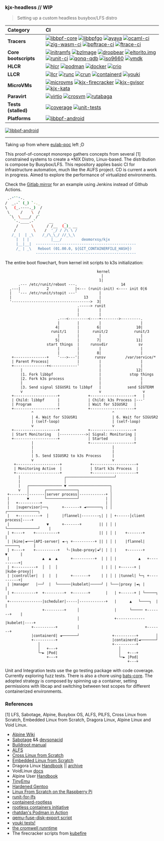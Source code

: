 ### kjx-headless // WIP
> Setting up a custom headless busybox/LFS distro

| **Category** | **CI** |
|:-------------|:-----------|
| **Tracers** | [![libbpf-core](https://github.com/deomorxsy/kjx-headless/actions/workflows/bee.yml/badge.svg)](https://github.com/deomorxsy/kjx-headless/actions/workflows/bee.yml) [![libbpfgo](https://github.com/deomorxsy/kjx-headless/actions/workflows/libbpfgo.yml/badge.svg)](https://github.com/deomorxsy/kjx-headless/actions/workflows/libbpfgo.yml) [![ayaya](https://github.com/deomorxsy/kjx-headless/actions/workflows/ayaya.yml/badge.svg)](https://github.com/deomorxsy/kjx-headless/actions/workflows/ayaya.yml) [![ocaml-ci](https://github.com/deomorxsy/kjx-headless/actions/workflows/ocaml-ci.yml/badge.svg)](https://github.com/deomorxsy/kjx-headless/actions/workflows/ocaml-ci.yml) [![zig-wasm-ci](https://github.com/deomorxsy/kjx-headless/actions/workflows/zig-ci.yml/badge.svg)](https://github.com/deomorxsy/kjx-headless/actions/workflows/zig-ci.yml) [![bpftrace-ci](https://github.com/deomorxsy/kjx-headless/actions/workflows/bpftrace-ci.yml/badge.svg)](https://github.com/deomorxsy/kjx-headless/actions/workflows/bpftrace-ci.yml) [![ftrace-ci](https://github.com/deomorxsy/kjx-headless/actions/workflows/ftrace-ci.yml/badge.svg)](https://github.com/deomorxsy/kjx-headless/actions/workflows/ftrace-ci.yml) |
| **Core bootscripts** | [![initramfs](https://github.com/deomorxsy/kjx-headless/actions/workflows/initramfs.yml/badge.svg)](https://github.com/deomorxsy/kjx-headless/actions/workflows/initramfs.yml) [![bzImage](https://github.com/deomorxsy/kjx-headless/actions/workflows/kernel.yml/badge.svg)](https://github.com/deomorxsy/kjx-headless/actions/workflows/kernel.yml) [![dropbear](https://github.com/deomorxsy/kjx-headless/actions/workflows/dropbear.yml/badge.svg)](https://github.com/deomorxsy/kjx-headless/actions/workflows/dropbear.yml) [![eltorito.img](https://github.com/deomorxsy/kjx-headless/actions/workflows/eltorito.yml/badge.svg)](https://github.com/deomorxsy/kjx-headless/actions/workflows/eltorito.yml) [![runit-ci](https://github.com/deomorxsy/kjx-headless/actions/workflows/runit-ci.yml/badge.svg)](https://github.com/deomorxsy/kjx-headless/actions/workflows/runit-ci.yml) [![qonq-qdb](https://github.com/deomorxsy/kjx-headless/actions/workflows/qonq-qdb.yml/badge.svg)](https://github.com/deomorxsy/kjx-headless/actions/workflows/qonq-qdb.yml) [![iso9660](https://github.com/deomorxsy/kjx-headless/actions/workflows/ci.yml/badge.svg)](https://github.com/deomorxsy/kjx-headless/actions/workflows/ci.yml) [![vmdk](https://github.com/deomorxsy/kjx-headless/actions/workflows/cronaws.yml/badge.svg)](https://github.com/deomorxsy/kjx-headless/actions/workflows/cronaws.yml) |
| **HLCR** | [![hlcr](https://github.com/deomorxsy/kjx-headless/actions/workflows/hlcr.yml/badge.svg)](https://github.com/deomorxsy/kjx-headless/actions/workflows/hlcr.yml) [![podman](https://github.com/deomorxsy/kjx-headless/actions/workflows/hlcr.yml/badge.svg)](https://github.com/deomorxsy/kjx-headless/actions/workflows/hlcr-podman.yml) [![docker](https://github.com/deomorxsy/kjx-headless/actions/workflows/docker.yml/badge.svg)](https://github.com/deomorxsy/kjx-headless/actions/workflows/hlcr-docker.yml) [![crio](https://github.com/deomorxsy/kjx-headless/actions/workflows/hlcr-crio.yml/badge.svg)](https://github.com/deomorxsy/kjx-headless/actions/workflows/hlcr-crio.yml) |
| **LLCR** | [![llcr](https://github.com/deomorxsy/kjx-headless/actions/workflows/llcr.yml/badge.svg)](https://github.com/deomorxsy/kjx-headless/actions/workflows/llcr.yml) [![runc](https://github.com/deomorxsy/kjx-headless/actions/workflows/llcr-runc.yml/badge.svg)](https://github.com/deomorxsy/kjx-headless/actions/workflows/llcr-runc.yml) [![crun](https://github.com/deomorxsy/kjx-headless/actions/workflows/llcr-crun.yml/badge.svg)](https://github.com/deomorxsy/kjx-headless/actions/workflows/llcr-crun.yml) [![containerd](https://github.com/deomorxsy/kjx-headless/actions/workflows/llcr-containerd.yml/badge.svg)](https://github.com/deomorxsy/kjx-headless/actions/workflows/llcr-containerd.yml) [![youki](https://github.com/deomorxsy/kjx-headless/actions/workflows/llcr-youki.yml/badge.svg)](https://github.com/deomorxsy/kjx-headless/actions/workflows/llcr-youki.yml)  |
| **MicroVMs** | [![microvms](https://github.com/deomorxsy/kjx-headless/actions/workflows/microvms.yml/badge.svg)](https://github.com/deomorxsy/kjx-headless/actions/workflows/microvms.yml)  [![kjx-firecracker](https://github.com/deomorxsy/kjx-headless/actions/workflows/firecracker-ci.yml/badge.svg)](https://github.com/deomorxsy/kjx-headless/actions/workflows/firecracker-ci.yml) [![kjx-gvisor](https://github.com/deomorxsy/kjx-headless/actions/workflows/gvisor-ci.yml/badge.svg)](https://github.com/deomorxsy/kjx-headless/actions/workflows/gvisor-ci.yml) [![kjx-kata](https://github.com/deomorxsy/kjx-headless/actions/workflows/kata-ci.yml/badge.svg)](https://github.com/deomorxsy/kjx-headless/actions/workflows/runit-ci.yml) |
| **Paravirt** | [![virtio](https://github.com/deomorxsy/kjx-headless/actions/workflows/virtio.yml/badge.svg)](https://github.com/deomorxsy/kjx-headless/actions/workflows/virtio.yml) [![crosvm](https://github.com/deomorxsy/kjx-headless/actions/workflows/crosvm.yml/badge.svg)](https://github.com/deomorxsy/kjx-headless/actions/workflows/crosvm.yml) [![rutabaga](https://github.com/deomorxsy/kjx-headless/actions/workflows/rutabaga.yml/badge.svg)](https://github.com/deomorxsy/kjx-headless/actions/workflows/rutabaga.yml) |
| **Tests (stalled)** | [![coverage](https://github.com/deomorxsy/kjx-headless/actions/workflows/coverage.yml/badge.svg)](https://github.com/deomorxsy/kjx-headless/actions/workflows/coverage.yml) [![unit-tests](https://github.com/deomorxsy/kjx-headless/actions/workflows/unit.yml/badge.svg)](https://github.com/deomorxsy/kjx-headless/actions/workflows/unit.yml) |
| **Platforms** | [![libbpf-android](https://github.com/deomorxsy/kjx-headless/actions/workflows/build-android.yml/badge.svg)](https://github.com/deomorxsy/kjx-headless/actions/workflows/build-android.yml) |


[![libbpf-android](https://github.com/deomorxsy/kjx-headless/actions/workflows/build-android.yml/badge.svg)](https://github.com/deomorxsy/kjx-headless/actions/workflows/build-android.yml)







---

Taking up from where [eulab-poc](https://github.com/deomorxsy/eulab-poc) left ;D

This proof-of-concept monorepo gathers concepts from several [1] constrained systems to create a *NIX Distro, Linux-based. The distribution is compose by Busybox/LFS. This repository applies basic CI for infrastructure automation, much like the AUFS project. CD is current a work in progress. Aimed to explore the performance of virtualized environments.

Check the [Gitlab mirror]() for an example using Jenkins instead of Github Actions.


```sh
 .-"``"-.
/  _.-` (_) `-._
\   (_.----._)  /
 \     /    \  /
  `\  \____/  /`
    `-.____.-`      __     _
     /      \      / /__  (_)_ __
    /        \    /  '_/ / /\ \ /
   /_ |  | _\    /_/\_\_/ //_\_\
     |  | |          |___/         deomorxsy/kjx
     |__|__|  ----------------------------------------------
     /_ | _\   Reboot (01.00.0, ${GIT_CONTAINERFILE_HASH})
              ----------------------------------------------
```



The entire boot flowchart, from kernel init scripts to k3s initialization:
```
                                          kernel
                                            |
                                           1|
      .--- /etc/runit/reboot ---.                    14
  ,---|            2            |<--- (runit-init) <---- init 0|6
  |   '--- /etc/runit/stopit ---'          |
  |                                 13     |
  '------------------------------------>  3|
                                 .-----> runit
                                 |         |
                                 |         |
                        .---<---------<----+-------->---------.
                        |        |         |                  |
                       4|        |        6|                10|
                     runit/1     |      runit/2            runit/3
                        |        |         |                  |
                       5|        |        7|                11|
                   start things  |     runsvdir              sv
                        |        |         |                  |
                        |        |        8|                  |
   +---------------+    '--->---'|       runsv         /var/service/*
   | Parent Process|             |         |                  |
   +---------------+<------------'         |                  |
       |                                   |                12|
       |1. Fork libbpf                     |             stop things
       |2. Fork k3s process                |                  |
       |                                   |                  |
       |3. Send signal SIGUSR1 to libbpf   |            send SIGTERM
       v                                   v                   v
   +--------------------+             +--------------------+   |
   | Child: libbpf      |             | Child: k3s Process |---'
   | Program            |             | Wait for SIGUSR2   |
   +--------------------+             +--------------------+
            ^                                    ^
            | 4. Wait for SIGUSR1                | 6. Wait for SIGUSR2
            | (self-loop)                        | (self-loop)
            v                                    v
   +--------------------+             +--------------------+
   | Start Monitoring   |------------>| Signal: Monitoring |
   +--------------------+             | Started            |
            |                         +--------------------+
            |                                    |
            |                                    |
            | 5. Send SIGUSR2 to k3s Process     |
            v                                    v
    +--------------------+             +--------------------+
    | Monitoring Active  |             | Start k3s Process  |
    +--------------------+             +--------------------+
      |                    ┌──────────────────────┘
      |                    │
      |   ┌─────────────── ▼ ───────────────────┐
      v   │       ┌──────────────┐              │
 +--------│-------│server process│------------+ │
 |        ▼       └──────────────┘            | │
 |   +----------+                             | │
 |   |supervisor|──┐      +-------+ ◄───────┐ | │        ┌──────────────┐
 |   +----------+  │      |flannel|--------┐| | │ +------│client process│----+
 |                 ▼      +-------+        || | │ |      └──────────────┘    |
 | +----+    +----------+                  || | │ |    +-------+             |
 | |kine|◄───|API-server| ◄-┐ +----------+ || | │ |    |flannel|──────┐      |
 | +----+    +----------+   └-|kube-proxy|◄┘| | │ |    +-------+      ▼      |
 |               ▲  ▲  ▲      +----------+  | | │ |          ▲   +----------+|
 | +----------+  │  │  │                    | | │ | +------+ |   |kube-proxy||
 | |controller|  |  |  |      +-------+     | | │ | |tunnel| └─┐ +----------+|
 | |manager   |──┘  |  └──────|kubelet|─────┘ | └───|proxy |◄┐ |             |
 | +----------+  +---------+  +-------+       |   | +------+ | └─────┐       |
 +---------------|scheduler|-----│------------+   |      ▲   └────┐  |       |
                 +---------+     │                |      └───── +-------+    |
                                 │                +-------------|kubelet|----+
            +----------+         │                              +-------+
            |containerd| ◄───────┘               +----------+        │
            +----------+                         |containerd|◄───────┘
               │                                 +----------+
               │   +---+                            │
               └─► |Pod|                            │   +---+
                   +---+                            └─► |Pod|
                                                        +---+
```

Unit and Integration tests use the go testing package with code coverage. Currently exploring fuzz tests. There is also a chore using [bats-core](https://bats-core.readthedocs.io/). The adopted strategy is composed by spinning up a container, setting permissions with libcap and switching between test scopes for different containerized environments.


### References

[1] LFS, Sabotage, Alpine, Busybox OS, ALFS, PILFS, Cross Linux from Scratch, Embedded Linux from Scratch, Dragora Linux, Alpine Linux and Void Linux.

- [Alpine Wiki](https://wiki.alpinelinux.org/)
- [Sabotage](https://sabotage-linux.github.io/) && [devsonacid](https://sabotage-linux.neocities.org/blog/)
- [Buildroot manual](https://buildroot.org/downloads/manual/manual.pdf)
- [ALFS](https://www.linuxfromscratch.org/alfs/)
- [Cross Linux from Scratch](https://trac.clfs.org/)
- [Embedded Linux from Scratch](https://bootlin.com/doc/legacy/elfs/embedded_lfs.pdf)
- Dragora Linux [Handbook](http://www.dragora.org/download/web-handbook/) || [archive](https://archive.fo/FQekg)
- VoidLinux [docs](https://docs.voidlinux.org/)
- Alpine User [Handbook](https://docs.alpinelinux.org/user-handbook/0.1a/index.html)
- [TinyEmu](https://bellard.org/tinyemu/readme.txt)
- [Hardened Gentoo](https://wiki.gentoo.org/wiki/Project:Hardened)
- [Linux From Scratch on the Raspberry Pi](https://intestinate.com/pilfs/about.html)
- [runit-for-lfs](https://github.com/inthecloud247/runit-for-lfs)
- [containerd-rootless](https://github.com/containerd/nerdctl/blob/main/extras/rootless/containerd-rootless.sh)
- [rootless containers initiative](https://rootlesscontaine.rs/)
- [rhatdan's Podman in Action](https://www.manning.com/books/podman-in-action)
- [qemu-fuse-disk-export script](https://gitlab.com/hreitz/qemu-scripts/-/blob/main/qemu-fuse-disk-export.py)
- [youki tests!](https://github.com/containers/youki/blob/main/tests/k8s/Dockerfile)
- [the cromwell runntime](https://github.com/guni1192/cromwell)
- The firecracker scripts from [kubefire](https://github.com/innobead/kubefire)
